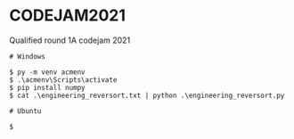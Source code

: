 # CODEJAM2021
Qualified round 1A codejam 2021

    # Windows

    $ py -m venv acmenv    
    $ .\acmenv\Scripts\activate
    $ pip install numpy
    $ cat .\engineering_reversort.txt | python .\engineering_reversort.py

    # Ubuntu

    $ 